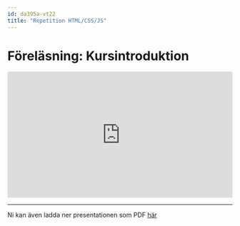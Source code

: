 ```yaml
---
id: da395a-vt22
title: "Repetition HTML/CSS/JS"
---
```


# Föreläsning: Kursintroduktion

<div class="frame">
    <div style="left: 0; width: 100%; height: 0; position: relative; padding-bottom: 56.1972%;"><iframe src="https://speakerdeck.com/player/85d0de020f9d43bdae2d5b430fdd86be" style="top: 0; left: 0; width: 100%; height: 100%; position: absolute; border: 0;" allowfullscreen scrolling="no" allow="encrypted-media;"></iframe></div>
</div>

---

Ni kan även ladda ner presentationen som PDF [här](../../assets/Kursintroduktion-da395a.pdf)